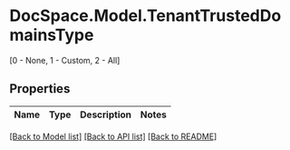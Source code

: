# DocSpace.Model.TenantTrustedDomainsType
[0 - None, 1 - Custom, 2 - All]

## Properties

Name | Type | Description | Notes
------------ | ------------- | ------------- | -------------

[[Back to Model list]](../README.md#documentation-for-models) [[Back to API list]](../README.md#documentation-for-api-endpoints) [[Back to README]](../README.md)

